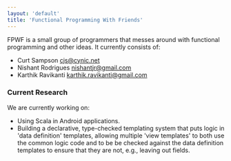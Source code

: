 ```yaml
---
layout: 'default'
title: 'Functional Programming With Friends'
---
```


FPWF is a small group of programmers that messes around with functional
programming and other ideas. It currently consists of:

* Curt Sampson <cjs@cynic.net>
* Nishant Rodrigues <nishantjr@gmail.com>
* Karthik Ravikanti <karthik.ravikanti@gmail.com>

### Current Research

We are currently working on:

* Using Scala in Android applications.
* Building a declarative, type-checked templating system that
  puts logic in 'data definition' templates, allowing multiple
  'view templates' to both use the common logic code and to be be
  checked against the data definition templates to ensure that
  they are not, e.g., leaving out fields.

